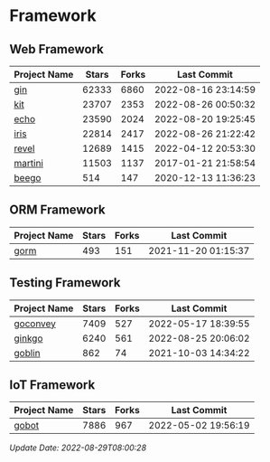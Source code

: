 # Framework

## Web Framework
| Project Name | Stars | Forks | Last Commit |
| ------------ | ----- | ----- | ----------- |
| [gin](https://github.com/gin-gonic/gin) | 62333 | 6860 | 2022-08-16 23:14:59 |
| [kit](https://github.com/go-kit/kit) | 23707 | 2353 | 2022-08-26 00:50:32 |
| [echo](https://github.com/labstack/echo) | 23590 | 2024 | 2022-08-20 19:25:45 |
| [iris](https://github.com/kataras/iris) | 22814 | 2417 | 2022-08-26 21:22:42 |
| [revel](https://github.com/revel/revel) | 12689 | 1415 | 2022-04-12 20:53:30 |
| [martini](https://github.com/go-martini/martini) | 11503 | 1137 | 2017-01-21 21:58:54 |
| [beego](https://github.com/astaxie/beego) | 514 | 147 | 2020-12-13 11:36:23 |

## ORM Framework
| Project Name | Stars | Forks | Last Commit |
| ------------ | ----- | ----- | ----------- |
| [gorm](https://github.com/jinzhu/gorm) | 493 | 151 | 2021-11-20 01:15:37 |

## Testing Framework
| Project Name | Stars | Forks | Last Commit |
| ------------ | ----- | ----- | ----------- |
| [goconvey](https://github.com/smartystreets/goconvey) | 7409 | 527 | 2022-05-17 18:39:55 |
| [ginkgo](https://github.com/onsi/ginkgo) | 6240 | 561 | 2022-08-25 20:06:02 |
| [goblin](https://github.com/franela/goblin) | 862 | 74 | 2021-10-03 14:34:22 |

## IoT Framework
| Project Name | Stars | Forks | Last Commit |
| ------------ | ----- | ----- | ----------- |
| [gobot](https://github.com/hybridgroup/gobot) | 7886 | 967 | 2022-05-02 19:56:19 |

*Update Date: 2022-08-29T08:00:28*